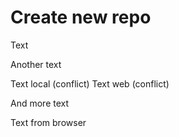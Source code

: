 # Create new repo

Text

Another text

Text local (conflict)
Text web (conflict)

And more text

Text from browser
